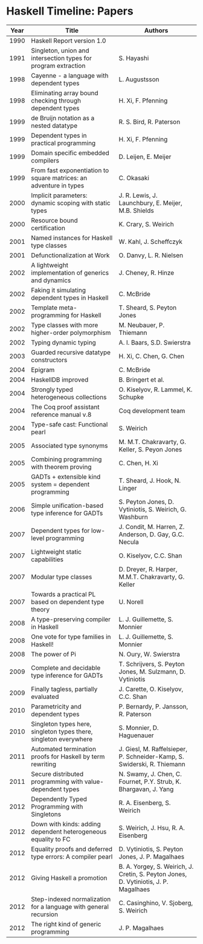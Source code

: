 # Haskell Timeline: Papers 

Year | Title                                                              | Authors
-----|--------------------------------------------------------------------|---------------------------------------------
1990 | Haskell Report version 1.0                                         |
1991 | Singleton, union and intersection types for program extraction     | S. Hayashi
1998 | Cayenne - a language with dependent types                          | L. Augustsson
1998 | Eliminating array bound checking through dependent types           | H. Xi, F. Pfenning
1999 | de Bruijn notation as a nested datatype                            | R. S. Bird, R. Paterson
1999 | Dependent types in practical programming                           | H. Xi, F. Pfenning
1999 | Domain specific embedded compilers                                 | D. Leijen, E. Meijer
1999 | From fast exponentiation to square matrices: an adventure in types | C. Okasaki
2000 | Implicit parameters: dynamic scoping with static types             | J. R. Lewis, J. Launchbury, E. Meijer, M.B. Shields
2000 | Resource bound certification                                       | K. Crary, S. Weirich
2001 | Named instances for Haskell type classes                           | W. Kahl, J. Scheffczyk
2001 | Defunctionalization at Work                                        | O. Danvy, L. R. Nielsen
2002 | A lightweight implementation of generics and dynamics              | J. Cheney, R. Hinze
2002 | Faking it simulating dependent types in Haskell                    | C. McBride
2002 | Template meta-programming for Haskell                              | T. Sheard, S. Peyton Jones
2002 | Type classes with more higher-order polymorphism                   | M. Neubauer, P. Thiemann
2002 | Typing dynamic typing                                              | A. I. Baars, S.D. Swierstra
2003 | Guarded recursive datatype constructors                            | H. Xi, C. Chen, G. Chen
2004 | Epigram                                                            | C. McBride
2004 | HaskellDB improved                                                 | B. Bringert et al.
2004 | Strongly typed heterogeneous collections                           | O. Kiselyov, R. Lammel, K. Schupke
2004 | The Coq proof assistant reference manual v.8                       | Coq development team
2004 | Type-safe cast: Functional pearl                                   | S. Weirich
2005 | Associated type synonyms                                           | M. M.T. Chakravarty, G. Keller, S. Peyon Jones
2005 | Combining programming with theorem proving                         | C. Chen, H. Xi
2005 | GADTs + extensible kind system = dependent programming             | T. Sheard, J. Hook, N. Linger
2006 | Simple unification-based type inference for GADTs                  | S. Peyton Jones, D. Vytiniotis, S. Weirich, G. Washburn
2007 | Dependent types for low-level programming                          | J. Condit, M. Harren, Z. Anderson, D. Gay, G.C. Necula
2007 | Lightweight static capabilities                                    | O. Kiselyov, C.C. Shan
2007 | Modular type classes                                               | D. Dreyer, R. Harper, M.M.T. Chakravarty, G. Keller
2007 | Towards a practical PL based on dependent type theory              | U. Norell
2008 | A type-preserving compiler in Haskell                              | L. J. Guillemette, S. Monnier
2008 | One vote for type families in Haskell!                             | L. J. Guillemette, S. Monnier
2008 | The power of Pi                                                    | N. Oury, W. Swierstra
2009 | Complete and decidable type inference for GADTs                    | T. Schrijvers, S. Peyton Jones, M. Sulzmann, D. Vytiniotis
2009 | Finally tagless, partially evaluated                               | J. Carette, O. Kiselyov, C.C. Shan
2010 | Parametricity and dependent types                                  | P. Bernardy, P. Jansson, R. Paterson
2010 | Singleton types here, singleton types there, singleton everywhere  | S. Monnier, D. Haguenauer
2011 | Automated termination proofs for Haskell by term rewriting         | J. Giesl, M. Raffelsieper, P. Schneider-Kamp, S. Swiderski, R. Thiemann
2011 | Secure distributed programming with value-dependent types          | N. Swamy, J. Chen, C. Fournet, P.Y. Strub, K. Bhargavan, J. Yang
2012 | Dependently Typed Programming with Singletons                      | R. A. Eisenberg, S. Weirich
2012 | Down with kinds: adding dependent heterogeneous equality to FC     | S. Weirich, J. Hsu, R. A. Eisenberg
2012 | Equality proofs and deferred type errors: A compiler pearl         | D. Vytiniotis, S. Peyton Jones, J. P. Magalhaes
2012 | Giving Haskell a promotion                                         | B. A. Yorgey, S. Weirich, J. Cretin, S. Peyton Jones, D. Vytiniotis, J. P. Magalhaes
2012 | Step-indexed normalization for a language with general recursion   | C. Casinghino, V. Sjoberg, S. Weirich
2012 | The right kind of generic programming                              | J. P. Magalhaes
